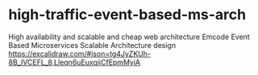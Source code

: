 # high-traffic-event-based-ms-arch
High availability and scalable and cheap web  architecture  Emcode Event Based Microservices Scalable Architecture design   https://excalidraw.com/#json=tg4JyZKUh-8B_IVCEFL_8,Lleqn6uEuxqjiCfEpmMyiA
